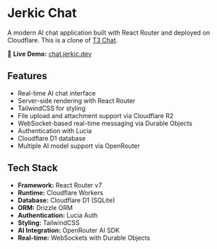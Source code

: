 # Jerkic Chat

A modern AI chat application built with React Router and deployed on Cloudflare. This is a clone of [T3 Chat](https://t3.chat).

🔗 **Live Demo:** [chat.jerkic.dev](https://chat.jerkic.dev)

## Features

- Real-time AI chat interface
- Server-side rendering with React Router
- TailwindCSS for styling
- File upload and attachment support via Cloudflare R2
- WebSocket-based real-time messaging via Durable Objects
- Authentication with Lucia
- Cloudflare D1 database
- Multiple AI model support via OpenRouter

## Tech Stack

- **Framework:** React Router v7
- **Runtime:** Cloudflare Workers
- **Database:** Cloudflare D1 (SQLite)
- **ORM:** Drizzle ORM
- **Authentication:** Lucia Auth
- **Styling:** TailwindCSS
- **AI Integration:** OpenRouter AI SDK
- **Real-time:** WebSockets with Durable Objects
